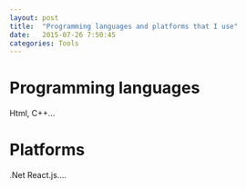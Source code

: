 ```yaml
---
layout: post
title:  "Programming languages and platforms that I use"
date:   2015-07-26 7:50:45
categories: Tools
---
```


# Programming languages

Html, C++...

# Platforms

.Net React.js....

